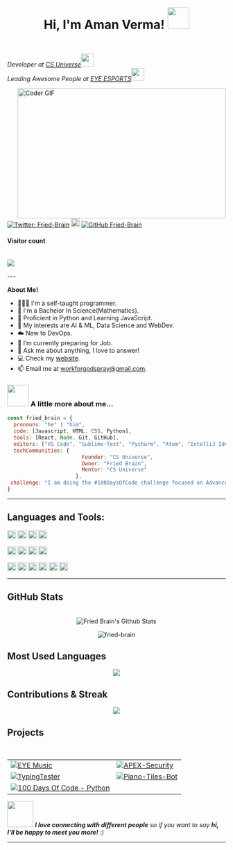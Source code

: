 <div align="center">
<h1> Hi, I'm Aman Verma! <img src="https://media.giphy.com/media/mGcNjsfWAjY5AEZNw6/giphy.gif" width="50"></h1>
</div>

<br/>
<p><em>Developer at <a href="http://www.instagram.com/csuniverse.in">CS Universe</a><img src="https://media.giphy.com/media/fYSnHlufseco8Fh93Z/giphy.gif" width="30"></br>Leading Awesome People at <a href="https://www.instagram.com/eyeesportsindia">EYE ESPORTS</a><img src="https://media.giphy.com/media/WUlplcMpOCEmTGBtBW/giphy.gif" width="30"> 
</em></p>

<img src="https://miro.medium.com/max/2800/1*BU7f02LeQeELztqxa8eCmw.gif" align="right" alt="Coder GIF" width="480" height="300">

[![Twitter: Fried-Brain](https://img.shields.io/twitter/follow/fried_brain_?style=social)](https://twitter.com/fried_brain_)
[<img height="20" src="https://img.shields.io/badge/LinkedIn-0077B5?style=for-the-badge&logo=linkedin&logoColor=white">](https://www.linkedin.com/in/aman-verma-3a633015a/)
[![GitHub Fried-Brain](https://img.shields.io/github/followers/Fried-Brain?label=follow&style=social)](https://github.com/Fried-Brain)

<p align="center"> 

  <h4>Visitor count</h4><br>

  <img src="https://profile-counter.glitch.me/Fried-Brain/count.svg" />

</p>
---

**About Me!**

- 👨🏽‍💻 I'm a self-taught programmer.
- 💼 I'm a Bachelor In Science(Mathematics).
- 🌱 Proficient in Python and Learning JavaScript.
- 🤔 My interests are AI & ML, Data Science and WebDev.
- ☁️ New to DevOps.
- 💼 I’m currently preparing for Job.
- 💬 Ask me about anything, I love to answer!
- 💻 Check my [website](https://www.Fried-brain.repl.co/).
- 📫 Email me at [workforgodspray@gmail.com](mailto:workforgodspray@gmail.com).

### <img src="https://media.giphy.com/media/VgCDAzcKvsR6OM0uWg/giphy.gif" width="50"> A little more about me...  

```javascript
const fried_brain = {
  pronouns: "he" | "him",
  code: [Javascript, HTML, CSS, Python],
  tools: [React, Node, Git, GitHub],
  editors: ["VS Code", "Sublime-Text", "Pycharm", "Atom", "IntelliJ Idea"],
  techCommunities: {
                        Founder: "CS Universe",
                        Owner: "Fried Brain",
                        Mentor: "CS Universe"
                      },
 challenge: "I am doing the #100DaysOfCode challenge focused on Advanced Python"
}
```
---

<!-- Skills -->
**Languages and Tools:**  
---

<code><img height="20" src="https://img.shields.io/badge/Python-FFD43B?style=for-the-badge&logo=python&logoColor=darkgreen"></code>
<code><img height="20" src="https://img.shields.io/badge/JavaScript-323330?style=for-the-badge&logo=javascript&logoColor=F7DF1E"></code>
<code><img height="20" src="https://img.shields.io/badge/HTML5-E34F26?style=for-the-badge&logo=html5&logoColor=white"></code>
<code><img height="20" src="https://img.shields.io/badge/CSS3-1572B6?style=for-the-badge&logo=css3&logoColor=white"></code>

<code><img height="20" src="https://img.shields.io/badge/Node.js-339933?style=for-the-badge&logo=nodedotjs&logoColor=white"></code>
<code><img height="20" src="https://img.shields.io/badge/MySQL-005C84?style=for-the-badge&logo=mysql&logoColor=white"></code>
<code><img height="20" src="https://img.shields.io/badge/MongoDB-white?style=for-the-badge&logo=mongodb&logoColor=4EA94B"></code>
<code><img height="20" src="https://img.shields.io/badge/GitHub-100000?style=for-the-badge&logo=github&logoColor=white"></code>

<code><img height="20" src="https://img.shields.io/badge/conda-342B029.svg?&style=for-the-badge&logo=anaconda&logoColor=white"></code>
<code><img height="20" src="https://img.shields.io/badge/Visual_Studio_Code-0078D4?style=for-the-badge&logo=visual%20studio%20code&logoColor=white"></code>
<code><img height="20" src="https://img.shields.io/badge/Atom-66595C?style=for-the-badge&logo=Atom&logoColor=white"></code>
<code><img height="20" src="https://img.shields.io/badge/sublime_text-%23575757.svg?&style=for-the-badge&logo=sublime-text&logoColor=important"></code>
<code><img height="20" src="https://img.shields.io/badge/pycharm-143?style=for-the-badge&logo=pycharm&logoColor=black&color=black&labelColor=green"></code>
<code><img height="20" src="https://img.shields.io/badge/Spyder-838485?style=for-the-badge&logo=spyder%20ide&logoColor=maroon"></code>

---

<!-- Github Stats -->
<h2>GitHub Stats</h2>
<br>
<div align = "center">
    <img alt = "Fried Brain's Github Stats" src = "https://github-readme-stats.vercel.app/api?username=fried-brain&show_icons=true&title_color=27D796&icon_color=B877DB&text_color=F9CBBE&bg_color=1C1E26">
</div>
<div align = "center">
<p><img src="https://activity-graph.herokuapp.com/graph?username=fried-brain&theme=github" alt="fried-brain" /></p>
</div>

<!---Most Used Languages---->
<h2>Most Used Languages</h2>
<div align = "center">
<p>
 <img src = "https://github-readme-stats.vercel.app/api/top-langs/?username=fried-brain&theme=tokyonight">
</p>
</div>
<h2>Contributions & Streak</h2>
<div align = "center">
<p>
 <img src = "https://github-readme-streak-stats.herokuapp.com/?user=fried-brain&theme=tokyonight&ring=DD2727&fire=DD2727&currStreakNum=6695E6">
</p>
</div>

<!-- Projects -->
<h2>Projects</h2>

<br>
<div align = "center">
    <table>
        <tr>
        <td><a href="https://github.com/fried-brain/EYE-Music" target="_blank">
            <img alt="EYE Music" src="https://github-readme-stats.vercel.app/api/pin/?username=Fried-Brain&repo=EYE-Music&show_icons=true&title_color=27D796&icon_color=B877DB&text_color=F9CBBE&bg_color=1C1E26">
        </a></td>
        <td><a href="https://github.com/fried-brain/APEX-Security" target="_blank">
            <img alt="APEX-Security" src="https://github-readme-stats.vercel.app/api/pin/?username=Fried-Brain&repo=APEX-Security&show_icons=true&title_color=27D796&icon_color=B877DB&text_color=F9CBBE&bg_color=1C1E26">
        </a></td>
        </tr>
        <tr>
        <td><a href="https://github.com/fried-brain/Nike-Web" target="_blank">
            <img alt="TypingTester" src="https://github-readme-stats.vercel.app/api/pin/?username=Fried-Brain&repo=Nike-Web&show_icons=true&title_color=27D796&icon_color=B877DB&text_color=F9CBBE&bg_color=1C1E26">
        </a></td>
        <td><a href="https://github.com/fried-brain/Scoop-portf" target="_blank">
            <img alt="Piano-Tiles-Bot" src="https://github-readme-stats.vercel.app/api/pin/?username=Fried-Brain&repo=Scoop-portf&show_icons=true&title_color=27D796&icon_color=B877DB&text_color=F9CBBE&bg_color=1C1E26">
        </a></td>
        </tr>
        <tr>
        <td><a href="https://github.com/fried-brain/100-days-of-code-Python" target="_blank">
            <img alt="100 Days Of Code - Python" src="https://github-readme-stats.vercel.app/api/pin/?username=Fried-Brain&repo=100-days-of-code-Python&show_icons=true&title_color=27D796&icon_color=B877DB&text_color=F9CBBE&bg_color=1C1E26">
        </a></td>
        </tr>
    </table>
</div>

<img src="https://media.giphy.com/media/LnQjpWaON8nhr21vNW/giphy.gif" width="60"> <em><b>I love connecting with different people</b> so if you want to say <b>hi, I'll be happy to meet you more!</b> :)</em>

---
